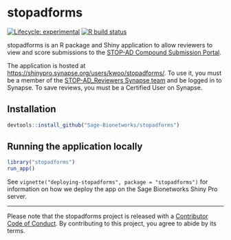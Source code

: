 <!-- README.md is generated from README.Rmd. Please edit that file -->

# stopadforms

<!-- badges: start -->

[![Lifecycle:
experimental](https://img.shields.io/badge/lifecycle-experimental-orange.svg)](https://www.tidyverse.org/lifecycle/#experimental)
[![R build
status](https://github.com/Sage-Bionetworks/stopadforms/workflows/R-CMD-check/badge.svg)](https://github.com/Sage-Bionetworks/stopadforms/actions)
<!-- badges: end -->

stopadforms is an R package and Shiny application to allow reviewers to
view and score submissions to the [STOP-AD Compound Submission
Portal](https://stopadportal.synapse.org/#/).

The application is hosted at
<https://shinypro.synapse.org/users/kwoo/stopadforms/>. To use it, you
must be a member of the [STOP-AD\_Reviewers Synapse
team](https://www.synapse.org/#!Team:3403721) and be logged in to
Synapse. To save reviews, you must be a Certified User on Synapse.

## Installation

``` r
devtools::install_github("Sage-Bionetworks/stopadforms")
```

## Running the application locally

``` r
library("stopadforms")
run_app()
```

See `vignette("deploying-stopadforms", package = "stopadforms")` for
information on how we deploy the app on the Sage Bionetworks Shiny Pro
server.

-----

Please note that the stopadforms project is released with a [Contributor
Code of Conduct](.github/CODE_OF_CONDUCT.md). By contributing to this
project, you agree to abide by its terms.
